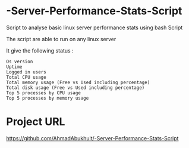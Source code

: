 # -Server-Performance-Stats-Script
Script to analyse basic linux server performance stats using bash Script 

The script are able to run on any linux server

It give the following status : 

    Os version 
    Uptime 
    Logged in users 
    Total CPU usage
    Total memory usage (Free vs Used including percentage)
    Total disk usage (Free vs Used including percentage)
    Top 5 processes by CPU usage
    Top 5 processes by memory usage

# Project URL
https://github.com/AhmadAbukhuit/-Server-Performance-Stats-Script